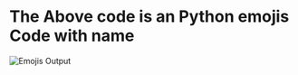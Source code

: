 <h1>The Above code is an Python emojis Code with name</h1>

![Emojis Output](https://github.com/user-attachments/assets/8a8fb81d-7894-499c-99e1-d05128b8b0ab)
